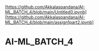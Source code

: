 [https://github.com/Akkalaspandana/AI-ML_BATCH_4/blob/main/Untitled0.ipynb]
[https://github.com/Akkalaspandana/AI-ML_BATCH_4/blob/main/assign1part2.ipynb]
# AI-ML_BATCH_4
